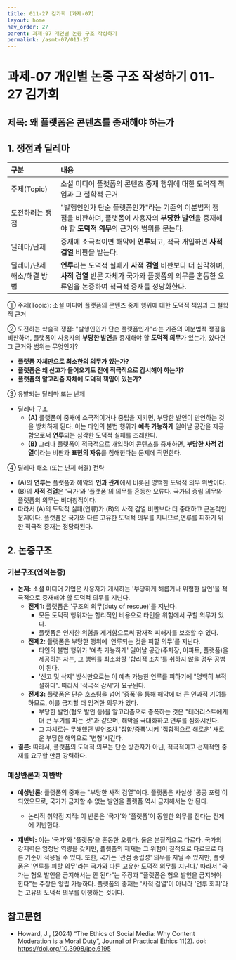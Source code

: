 ```yaml
---
title: 011-27 김가희 (과제-07)
layout: home
nav_order: 27
parent: 과제-07 개인별 논증 구조 작성하기
permalink: /asmt-07/011-27
---
```


# 과제-07 개인별 논증 구조 작성하기 011-27 김가희

## 제목: 왜 플랫폼은 콘텐츠를 중재해야 하는가  

## 1. 쟁점과 딜레마

| 구분 | 내용 |
|:---|:---|
| 주제(Topic) | 소셜 미디어 플랫폼의 콘텐츠 중재 행위에 대한 도덕적 책임과 그 철학적 근거 |
| 도전하려는 쟁점 | "발행인인가 단순 플랫폼인가"라는 기존의 이분법적 쟁점을 비판하며, 플랫폼이 사용자의 **부당한 발언**을 중재해야 할 **도덕적 의무**의 근거와 범위를 묻는다.  |
| 딜레마/난제 | 중재에 소극적이면 해악에 **연루**되고, 적극 개입하면 **사적 검열** 비판을 받는다. |
| 딜레마/난제 해소/해결 방법 | **연루**라는 도덕적 실패가 **사적 검열** 비판보다 더 심각하며, **사적 검열** 반론 자체가 국가와 플랫폼의 의무를 혼동한 오류임을 논증하여 적극적 중재를 정당화한다.  |

① 주제(Topic): 소셜 미디어 플랫폼의 콘텐츠 중재 행위에 대한 도덕적 책임과 그 철학적 근거 

② 도전하는 학술적 쟁점: "발행인인가 단순 플랫폼인가"라는 기존의 이분법적 쟁점을 비판하며, 플랫폼이 사용자의 **부당한 발언**을 중재해야 할 **도덕적 의무**가 있는가, 있다면 그 근거와 범위는 무엇인가?

- **플랫폼 자체만으로 최소한의 의무가 있는가?**  
- **플랫폼은 왜 신고가 들어오기도 전에 적극적으로 감시해야 하는가?**  
- **플랫폼의 알고리즘 자체에 도덕적 책임이 있는가?**

③ 유발되는 딜레마 또는 난제

- 딜레마 구조
  - **(A)** 플랫폼이 중재에 소극적이거나 중립을 지키면, 부당한 발언이 만연하는 것을 방치하게 된다. 이는 타인의 불법 행위가 **예측 가능하게** 일어날 공간을 제공함으로써 **연루**되는 심각한 도덕적 실패를 초래한다. 
  - **(B)** 그러나 플랫폼이 적극적으로 개입하여 콘텐츠를 중재하면, **부당한 사적 검열**이라는 비판과 **표현의 자유**를 침해한다는 문제에 직면한다.

④ 딜레마 해소 (또는 난제 해결) 전략

- (A)의 **연루**는 플랫폼과 해악의 **인과 관계**에서 비롯된 명백한 도덕적 의무 위반이다. 
- (B)의 **사적 검열**은 '국가'와 '플랫폼'의 의무를 혼동한 오류다. 국가의 중립 의무와 플랫폼의 의무는 비대칭적이다. 
- 따라서 (A)의 도덕적 실패(연류)가 (B)의 사적 검열 비판보다 더 중대하고 근본적인 문제이다. 플랫폼은 국가와 다른 고유한 도덕적 의무를 지니므로,연루를 피하기 위한 적극적 중재는 정당화된다. 

## 2. 논증구조

### 기본구조(연역논증)

- **논제:** 소셜 미디어 기업은 사용자가 게시하는 '부당하게 해롭거나 위험한 발언'을 적극적으로 중재해야 할 도덕적 의무를 지닌다.
  - **전제1:** 플랫폼은 '구조의 의무(duty of rescue)'를 지닌다. 
    - 모든 도덕적 행위자는 합리적인 비용으로 타인을 위험에서 구할 의무가 있다.
	- 플랫폼은 인지한 위험을 제거함으로써 잠재적 피해자를 보호할 수 있다. 
  - **전제2:** 플랫폼은 부당한 행위에 '연루되는 것을 피할 의무'를 지닌다.
    - 타인의 불법 행위가 '예측 가능하게' 일어날 공간(주차장, 아파트, 플랫폼)을 제공하는 자는, 그 행위를 최소화할 '합리적 조치'를 취하지 않을 경우 공범이 된다.
    - '신고 및 삭제' 방식만으로는 이 예측 가능한 연루를 피하기에 "명백히 부적절하다". 따라서 '적극적 감시'가 요구된다.
  - **전제3:** 플랫폼은 단순 호스팅을 넘어 '증폭'을 통해 해악에 더 큰 인과적 기여를 하므로, 이를 금지할 더 엄격한 의무가 있다. 
      - 부당한 발언(혐오 발언 등)을 알고리즘으로 증폭하는 것은 "테러리스트에게 더 큰 무기를 파는 것"과 같으며, 해악을 극대화하고 연루를 심화시킨다.
      - 그 자체로는 무해했던 발언조차 '집합/증폭'시켜 '집합적으로 해로운' 새로운 부당한 해악으로 '변형'시킨다.
- **결론:** 따라서, 플랫폼의 도덕적 의무는 단순 방관자가 아닌, 적극적이고 선제적인 중재를 요구할 만큼 강력하다.  

### 예상반론과 재반박

- **예상반론:** 플랫폼의 중재는 "부당한 사적 검열"이다. 플랫폼은 사실상 '공공 포럼'이 되었으므로, 국가가 금지할 수 없는 발언을 플랫폼 역시 금지해서는 안 된다.
  - 논리적 취약점 지적: 이 반론은 '국가'와 '플랫폼'이 동일한 의무를 진다는 전제에 기반한다.

- **재반박:** 이는 '국가'와 '플랫폼'을 혼동한 오류다. 둘은 본질적으로 다르다. 국가의 강제력은 엄청난 역량을 갖지만, 플랫폼의 제재는 그 위험이 질적으로 다르므로 다른 기준이 적용될 수 있다. 또한, 국가는 '관점 중립성' 의무를 지닐 수 있지만, 플랫폼은 '연루를 피할 의무'라는 국가와 다른 고유한 도덕적 의무를 지닌다.' 따라서 "국가는 혐오 발언을 금지해서는 안 된다"는 주장과 "플랫폼은 혐오 발언을 금지해야 한다"는 주장은 양립 가능하다. 플랫폼의 중재는 '사적 검열'이 아니라 '연루 회피'라는 고유의 도덕적 의무를 이행하는 것이다. 

## 참고문헌

- Howard, J., (2024) “The Ethics of Social Media: Why Content Moderation is a Moral Duty”, Journal of Practical Ethics 11(2). doi: https://doi.org/10.3998/jpe.6195